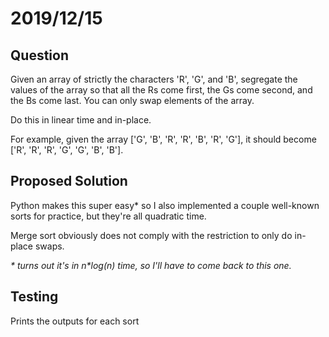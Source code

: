 # 2019/12/15 

## Question
Given an array of strictly the characters 'R', 'G', and 'B', segregate the values of the array so that all the Rs come first, the Gs come second, and the Bs come last. You can only swap elements of the array.

Do this in linear time and in-place.

For example, given the array ['G', 'B', 'R', 'R', 'B', 'R', 'G'], it should become ['R', 'R', 'R', 'G', 'G', 'B', 'B'].

## Proposed Solution
Python makes this super easy* so I also implemented a couple well-known sorts for practice, but they're all quadratic time.

Merge sort obviously does not comply with the restriction to only do in-place swaps.

*\* turns out it's in n\*log(n) time, so I'll have to come back to this one.*

## Testing
Prints the outputs for each sort
